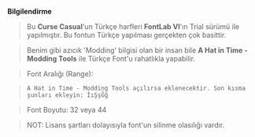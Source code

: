 **Bilgilendirme**
> Bu **Curse Casual**'un Türkçe harfleri **FontLab VI**'ın Trial sürümü ile yapılmıştır. Bu fontun Türkçe yapılması gerçekten çok basittir.

> Benim gibi azıcık 'Modding' bilgisi olan bir insan bile **A Hat in Time - Modding Tools** ile Türkçe Font'u rahatlıkla yapabilir.

> Font Aralığı (Range):

> ```A Hat in Time - Modding Tools açılırsa eklenecektir. Son kısma şunları ekleyin: İıŞşĞğ```

> Font Boyutu: 32 veya 44

> NOT: Lisans şartları dolayısıyla font'un silinme olasılığı vardır.
